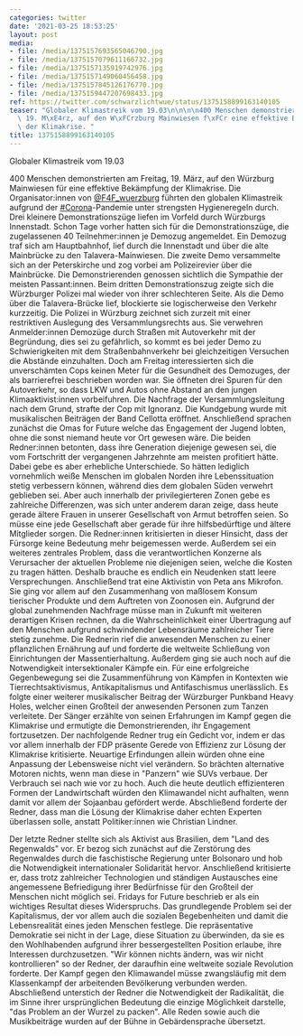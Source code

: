 ```yaml
---
categories: twitter
date: '2021-03-25 18:53:25'
layout: post
media:
- file: /media/1375157693565046790.jpg
- file: /media/1375157079611166732.jpg
- file: /media/1375157135919742976.jpg
- file: /media/1375157149060456458.jpg
- file: /media/1375157845126176770.jpg
- file: /media/1375159447207698433.jpg
ref: https://twitter.com/schwarzlichtwue/status/1375158899163140105
teaser: "Globaler Klimastreik vom 19.03\n\n\n\n400 Menschen demonstrierten am Freitag,\
  \ 19. M\xE4rz, auf den W\xFCrzburg Mainwiesen f\xFCr eine effektive Bek\xE4mpfung\
  \ der Klimakrise. "
title: 1375158899163140105
---
```

Globaler Klimastreik vom 19.03



400 Menschen demonstrierten am Freitag, 19. März, auf den Würzburg Mainwiesen für eine effektive Bekämpfung der Klimakrise. 
Die Organisator:innen von [@F4F_wuerzburg](https://twitter.com/F4F_wuerzburg) führten den globalen Klimastreik aufgrund der [#Corona](/t/corona)-Pandemie unter strengsten Hygieneregeln durch. Drei kleinere Demonstrationszüge liefen im Vorfeld durch Würzburgs Innenstadt. 
Schon Tage vorher hatten sich für die Demonstrationszüge, die zugelassenen 40 Teilnehmer:innen je Demozug angemeldet. Ein Demozug traf sich am Hauptbahnhof, lief durch die Innenstadt und über die alte Mainbrücke zu den Talavera-Mainwiesen.
Die zweite Demo versammelte sich an der Peterskirche und zog vorbei am Polizeirevier über die Mainbrücke. Die Demonstrierenden genossen sichtlich die Sympathie der meisten Passant:innen.
Beim dritten Demonstrationszug zeigte sich die Würzburger Polizei mal wieder von ihrer schlechteren Seite. Als die Demo über die Talavera-Brücke lief, blockierte sie logischerweise den Verkehr kurzzeitig.
Die Polizei in Würzburg zeichnet sich zurzeit mit einer restriktiven Auslegung des Versammlungsrechts aus.
Sie verwehren Anmelder:innen Demozüge durch Straßen mit Autoverkehr mit der Begründung, dies sei zu gefährlich, so kommt es bei jeder Demo zu Schwierigkeiten mit dem Straßenbahnverkehr bei gleichzeitigen Versuchen die Abstände einzuhalten.
Doch am Freitag interessierten sich die unverschämten Cops keinen Meter für die Gesundheit des Demozuges, der als barrierefrei beschrieben worden war.
Sie öffneten drei Spuren für den Autoverkehr, so dass LKW und Autos ohne Abstand an den jungen Klimaaktivist:innen vorbeifuhren. Die Nachfrage der Versammlungsleitung nach dem Grund, strafte der Cop mit Ignoranz.
Die Kundgebung wurde mit musikalischen Beiträgen der Band Cellotta eröffnet. Anschließend sprachen zunächst die Omas for Future welche das Engagement der Jugend lobten, ohne die sonst niemand heute vor Ort gewesen wäre.
Die beiden Redner:innen betonten, dass ihre Generation diejenige gewesen sei, die vom Fortschritt der vergangenen Jahrzehnte am meisten profitiert hätte. Dabei gebe es aber erhebliche Unterschiede.
So hätten lediglich vornehmlich weiße Menschen im globalen Norden ihre Lebenssituation stetig verbessern können, während dies dem globalen Süden verwehrt geblieben sei.
Aber auch innerhalb der privilegierteren Zonen gebe es zahlreiche Differenzen, was sich unter anderem daran zeige, dass heute gerade ältere Frauen in unserer Gesellschaft von Armut betroffen seien.
So müsse eine jede Gesellschaft aber gerade für ihre hilfsbedürftige und ältere Mitglieder sorgen. Die Redner:innen kritisierten in dieser Hinsicht, dass der Fürsorge keine Bedeutung mehr beigemessen werde.
Außerdem sei ein weiteres zentrales Problem, dass die verantwortlichen Konzerne als Verursacher der aktuellen Probleme nie diejenigen seien, welche die Kosten zu tragen hätten. Deshalb brauche es endlich ein Neudenken statt leere Versprechungen.
Anschließend trat eine Aktivistin von Peta ans Mikrofon. Sie ging vor allem auf den Zusammenhang von maßlosem Konsum tierischer Produkte und dem Auftreten von Zoonosen ein.
Aufgrund der global zunehmenden Nachfrage müsse man in Zukunft mit weiteren derartigen Krisen rechnen, da die Wahrscheinlichkeit einer Übertragung auf den Menschen aufgrund schwindender Lebensräume zahlreicher Tiere stetig zunehme.
Die Rednerin rief die anwesenden Menschen zu einer pflanzlichen Ernährung auf und forderte die weltweite Schließung von Einrichtungen der Massentierhaltung. Außerdem ging sie auch noch auf die Notwendigkeit intersektionaler Kämpfe ein.
Für eine erfolgreiche Gegenbewegung sei die Zusammenführung von Kämpfen in Kontexten wie Tierrechtsaktivismus, Antikapitalismus und Antifaschismus unerlässlich.
Es folgte einer weiterer musikalischer Beitrag der Würzburger Punkband Heavy Holes, welcher einen Großteil der anwesenden Personen zum Tanzen verleitete.
Der Sänger erzählte von seinen Erfahrungen im Kampf gegen die Klimakrise und ermutigte die Demonstrierenden, ihr Engagement fortzusetzen.
Der nachfolgende Redner trug ein Gedicht vor, indem er das vor allem innerhalb der FDP präsente Gerede von Effizienz zur Lösung der Klimakrise kritisierte. Neuartige Erfindungen allein würden ohne eine Anpassung der Lebensweise nicht viel verändern.
So brächten alternative Motoren nichts, wenn man diese in "Panzern" wie SUVs verbaue. Der Verbrauch sei nach wie vor zu hoch.
Auch die heute deutlich effizienteren Formen der Landwirtschaft würden den Klimawandel nicht aufhalten, wenn damit vor allem der Sojaanbau gefördert werde.
Abschließend forderte der Redner, dass man die Lösung der Klimakrise daher echten Experten überlassen solle, anstatt Politiker:innen wie Christian Lindner.



Der letzte Redner stellte sich als Aktivist aus Brasilien, dem "Land des Regenwalds" vor.
Er bezog sich zunächst auf die Zerstörung des Regenwaldes durch die faschistische Regierung unter Bolsonaro und hob die Notwendigkeit internationaler Solidarität hervor.
Anschließend kritisierte er, dass trotz zahlreicher Technologien und ständigen Austausches eine angemessene Befriedigung ihrer Bedürfnisse für den Großteil der Menschen nicht möglich sei. Fridays for Future beschrieb er als ein wichtiges Resultat dieses Widerspruchs.
Das grundlegende Problem sei der Kapitalismus, der vor allem auch die sozialen Begebenheiten und damit die Lebensrealität eines jeden Menschen festlege.
Die repräsentative Demokratie sei nicht in der Lage, diese Situation zu überwinden, da sie es den Wohlhabenden aufgrund ihrer bessergestellten Position erlaube, ihre Interessen durchzusetzen.
"Wir können nichts ändern, was wir nicht kontrollieren" so der Redner, der daraufhin eine weltweite soziale Revolution forderte. Der Kampf gegen den Klimawandel müsse zwangsläufig mit dem Klassenkampf der arbeitenden Bevölkerung verbunden werden.
Abschließend unterstich der Redner die Notwendigkeit der Radikalität, die im Sinne ihrer ursprünglichen Bedeutung die einzige Möglichkeit darstelle, "das Problem an der Wurzel zu packen".
Alle Reden sowie auch die Musikbeiträge wurden auf der Bühne in Gebärdensprache übersetzt.